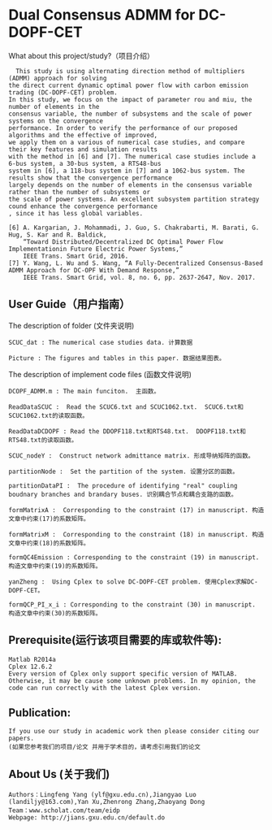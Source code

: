 ﻿Dual Consensus ADMM for DC-DOPF-CET
================

What about this project/study?（项目介绍）

      This study is using alternating direction method of multipliers (ADMM) approach for solving 
    the direct current dynamic optimal power flow with carbon emission trading (DC-DOPF-CET) problem.
    In this study, we focus on the impact of parameter rou and miu, the number of elements in the 
    consensus variable, the number of subsystems and the scale of power systems on the convergence 
    performance. In order to verify the performance of our proposed algorithms and the effective of improved,
    we apply them on a various of numerical case studies, and compare their key features and simulation results
    with the method in [6] and [7]. The numerical case studies include a 6-bus system, a 30-bus system, a RTS48-bus
    system in [6], a 118-bus system in [7] and a 1062-bus system. The results show that the convergence performance
    largely depends on the number of elements in the consensus variable rather than the number of subsystems or
    the scale of power systems. An excellent subsystem partition strategy cound enhance the convergence performance
    , since it has less global variables.

    [6] A. Kargarian, J. Mohammadi, J. Guo, S. Chakrabarti, M. Barati, G. Hug, S. Kar and R. Baldick, 
        “Toward Distributed/Decentralized DC Optimal Power Flow Implementationin Future Electric Power Systems,”
        IEEE Trans. Smart Grid, 2016.
    [7] Y. Wang, L. Wu and S. Wang, “A Fully-Decentralized Consensus-Based ADMM Approach for DC-OPF With Demand Response,”
        IEEE Trans. Smart Grid, vol. 8, no. 6, pp. 2637-2647, Nov. 2017.


User Guide（用户指南）
-----------

The description of folder (文件夹说明)

    SCUC_dat : The numerical case studies data. 计算数据 

    Picture : The figures and tables in this paper. 数据结果图表。




The description of implement code files  (函数文件说明)

    DCOPF_ADMM.m : The main funciton.  主函数。

    ReadDataSCUC :  Read the SCUC6.txt and SCUC1062.txt.  SCUC6.txt和SCUC1062.txt的读取函数。

    ReadDataDCDOPF : Read the DDOPF118.txt和RTS48.txt.  DDOPF118.txt和RTS48.txt的读取函数。

    SCUC_nodeY :  Construct network admittance matrix. 形成导纳矩阵的函数。

    partitionNode :  Set the partition of the system. 设置分区的函数。

    partitionDataPI :  The procedure of identifying "real" coupling boudnary branches and brandary buses. 识别耦合节点和耦合支路的函数。

    formMatrixA :  Corresponding to the constraint (17) in manuscript. 构造文章中约束(17)的系数矩阵。

    formMatrixM :  Corresponding to the constraint (18) in manuscript. 构造文章中约束(18)的系数矩阵。

    formQC4Emission : Corresponding to the constraint (19) in manuscript.  构造文章中约束(19)的系数矩阵。

    yanZheng :  Using Cplex to solve DC-DOPF-CET problem. 使用Cplex求解DC-DOPF-CET。

    formQCP_PI_x_i : Corresponding to the constraint (30) in manuscript. 构造文章中约束(30)的系数矩阵。





Prerequisite(运行该项目需要的库或软件等):
-----------

    Matlab R2014a
    Cplex 12.6.2
    Every version of Cplex only support specific version of MATLAB. Otherwise, it may be cause some unknown problems. In my opinion, the code can run correctly with the latest Cplex version.



Publication:
-----------
    If you use our study in academic work then please consider citing our papers.
    (如果您参考我们的项目/论文 并用于学术目的，请考虑引用我们的论文




About Us (关于我们)
-----------
    Authors：Lingfeng Yang (ylf@gxu.edu.cn),Jiangyao Luo (landiljy@163.com),Yan Xu,Zhenrong Zhang,Zhaoyang Dong
    Team：www.scholat.com/team/eidp
    Webpage: http://jians.gxu.edu.cn/default.do
